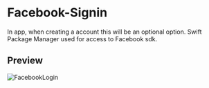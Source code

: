 # Facebook-Signin

In app, when creating a account this will be an optional option. Swift Package Manager used for access to Facebook sdk.

## Preview

![FacebookLogin](https://user-images.githubusercontent.com/99286902/185872467-ef9a3c8c-67e4-4dfb-8817-0c6ec725a3b5.gif)

